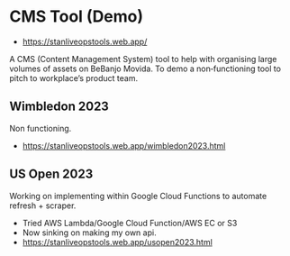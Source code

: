 # CMS Tool (Demo)
- https://stanliveopstools.web.app/

A CMS (Content Management System) tool to help with organising large volumes of assets on BeBanjo Movida.
To demo a non‑functioning tool to pitch to workplace’s product team.

  ## Wimbledon 2023
  Non functioning.
  - https://stanliveopstools.web.app/wimbledon2023.html
 
  ## US Open 2023
  Working on implementing within Google Cloud Functions to automate refresh + scraper.
  - Tried AWS Lambda/Google Cloud Function/AWS EC or S3
  - Now sinking on making my own api.
  - https://stanliveopstools.web.app/usopen2023.html
